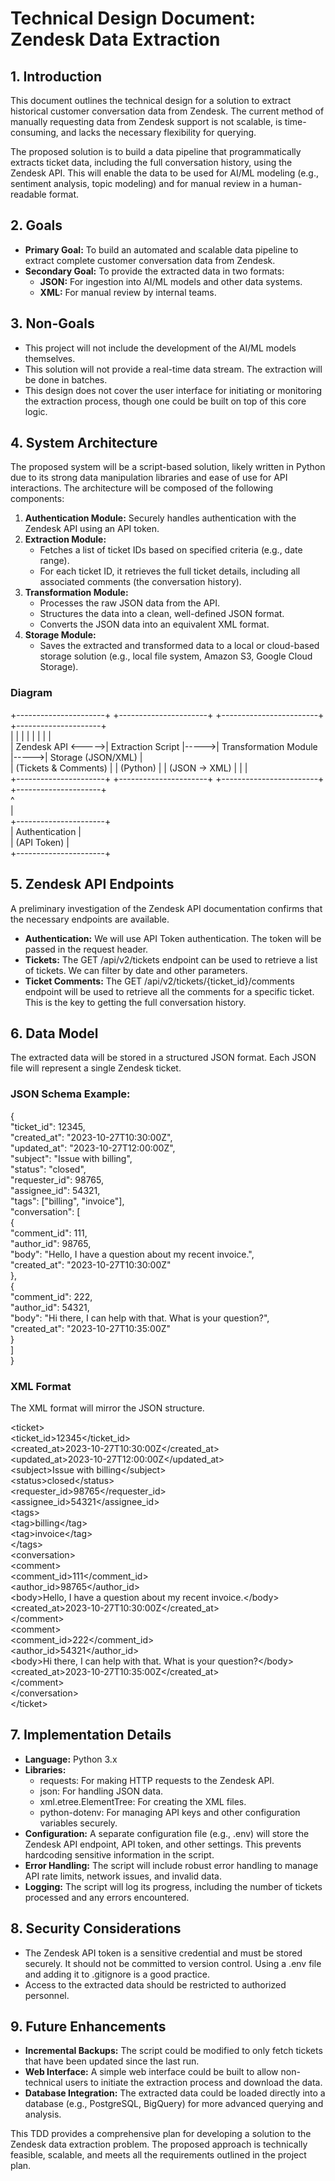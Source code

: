 # **Technical Design Document: Zendesk Data Extraction**

## **1\. Introduction**

This document outlines the technical design for a solution to extract historical customer conversation data from Zendesk. The current method of manually requesting data from Zendesk support is not scalable, is time-consuming, and lacks the necessary flexibility for querying.

The proposed solution is to build a data pipeline that programmatically extracts ticket data, including the full conversation history, using the Zendesk API. This will enable the data to be used for AI/ML modeling (e.g., sentiment analysis, topic modeling) and for manual review in a human-readable format.

## **2\. Goals**

* **Primary Goal:** To build an automated and scalable data pipeline to extract complete customer conversation data from Zendesk.  
* **Secondary Goal:** To provide the extracted data in two formats:  
  * **JSON:** For ingestion into AI/ML models and other data systems.  
  * **XML:** For manual review by internal teams.

## **3\. Non-Goals**

* This project will not include the development of the AI/ML models themselves.  
* This solution will not provide a real-time data stream. The extraction will be done in batches.  
* This design does not cover the user interface for initiating or monitoring the extraction process, though one could be built on top of this core logic.

## **4\. System Architecture**

The proposed system will be a script-based solution, likely written in Python due to its strong data manipulation libraries and ease of use for API interactions. The architecture will be composed of the following components:

1. **Authentication Module:** Securely handles authentication with the Zendesk API using an API token.  
2. **Extraction Module:**  
   * Fetches a list of ticket IDs based on specified criteria (e.g., date range).  
   * For each ticket ID, it retrieves the full ticket details, including all associated comments (the conversation history).  
3. **Transformation Module:**  
   * Processes the raw JSON data from the API.  
   * Structures the data into a clean, well-defined JSON format.  
   * Converts the JSON data into an equivalent XML format.  
4. **Storage Module:**  
   * Saves the extracted and transformed data to a local or cloud-based storage solution (e.g., local file system, Amazon S3, Google Cloud Storage).

### **Diagram**

\+----------------------+      \+----------------------+      \+------------------------+      \+---------------------+  
|                      |      |                      |      |                        |      |                     |  
|   Zendesk API        \<-----\>|  Extraction Script   |-----\>|  Transformation Module |-----\>|  Storage (JSON/XML) |  
| (Tickets & Comments) |      |   (Python)           |      |  (JSON \-\> XML)         |      |                     |  
\+----------------------+      \+----------------------+      \+------------------------+      \+---------------------+  
        ^  
        |  
\+----------------------+  
|  Authentication      |  
|  (API Token)         |  
\+----------------------+

## **5\. Zendesk API Endpoints**

A preliminary investigation of the Zendesk API documentation confirms that the necessary endpoints are available.

* **Authentication:** We will use API Token authentication. The token will be passed in the request header.  
* **Tickets:** The GET /api/v2/tickets endpoint can be used to retrieve a list of tickets. We can filter by date and other parameters.  
* **Ticket Comments:** The GET /api/v2/tickets/{ticket\_id}/comments endpoint will be used to retrieve all the comments for a specific ticket. This is the key to getting the full conversation history.

## **6\. Data Model**

The extracted data will be stored in a structured JSON format. Each JSON file will represent a single Zendesk ticket.

### **JSON Schema Example:**

{  
  "ticket\_id": 12345,  
  "created\_at": "2023-10-27T10:30:00Z",  
  "updated\_at": "2023-10-27T12:00:00Z",  
  "subject": "Issue with billing",  
  "status": "closed",  
  "requester\_id": 98765,  
  "assignee\_id": 54321,  
  "tags": \["billing", "invoice"\],  
  "conversation": \[  
    {  
      "comment\_id": 111,  
      "author\_id": 98765,  
      "body": "Hello, I have a question about my recent invoice.",  
      "created\_at": "2023-10-27T10:30:00Z"  
    },  
    {  
      "comment\_id": 222,  
      "author\_id": 54321,  
      "body": "Hi there, I can help with that. What is your question?",  
      "created\_at": "2023-10-27T10:35:00Z"  
    }  
  \]  
}

### **XML Format**

The XML format will mirror the JSON structure.

\<ticket\>  
  \<ticket\_id\>12345\</ticket\_id\>  
  \<created\_at\>2023-10-27T10:30:00Z\</created\_at\>  
  \<updated\_at\>2023-10-27T12:00:00Z\</updated\_at\>  
  \<subject\>Issue with billing\</subject\>  
  \<status\>closed\</status\>  
  \<requester\_id\>98765\</requester\_id\>  
  \<assignee\_id\>54321\</assignee\_id\>  
  \<tags\>  
    \<tag\>billing\</tag\>  
    \<tag\>invoice\</tag\>  
  \</tags\>  
  \<conversation\>  
    \<comment\>  
      \<comment\_id\>111\</comment\_id\>  
      \<author\_id\>98765\</author\_id\>  
      \<body\>Hello, I have a question about my recent invoice.\</body\>  
      \<created\_at\>2023-10-27T10:30:00Z\</created\_at\>  
    \</comment\>  
    \<comment\>  
      \<comment\_id\>222\</comment\_id\>  
      \<author\_id\>54321\</author\_id\>  
      \<body\>Hi there, I can help with that. What is your question?\</body\>  
      \<created\_at\>2023-10-27T10:35:00Z\</created\_at\>  
    \</comment\>  
  \</conversation\>  
\</ticket\>

## **7\. Implementation Details**

* **Language:** Python 3.x  
* **Libraries:**  
  * requests: For making HTTP requests to the Zendesk API.  
  * json: For handling JSON data.  
  * xml.etree.ElementTree: For creating the XML files.  
  * python-dotenv: For managing API keys and other configuration variables securely.  
* **Configuration:** A separate configuration file (e.g., .env) will store the Zendesk API endpoint, API token, and other settings. This prevents hardcoding sensitive information in the script.  
* **Error Handling:** The script will include robust error handling to manage API rate limits, network issues, and invalid data.  
* **Logging:** The script will log its progress, including the number of tickets processed and any errors encountered.

## **8\. Security Considerations**

* The Zendesk API token is a sensitive credential and must be stored securely. It should not be committed to version control. Using a .env file and adding it to .gitignore is a good practice.  
* Access to the extracted data should be restricted to authorized personnel.

## **9\. Future Enhancements**

* **Incremental Backups:** The script could be modified to only fetch tickets that have been updated since the last run.  
* **Web Interface:** A simple web interface could be built to allow non-technical users to initiate the extraction process and download the data.  
* **Database Integration:** The extracted data could be loaded directly into a database (e.g., PostgreSQL, BigQuery) for more advanced querying and analysis.

This TDD provides a comprehensive plan for developing a solution to the Zendesk data extraction problem. The proposed approach is technically feasible, scalable, and meets all the requirements outlined in the project plan.
